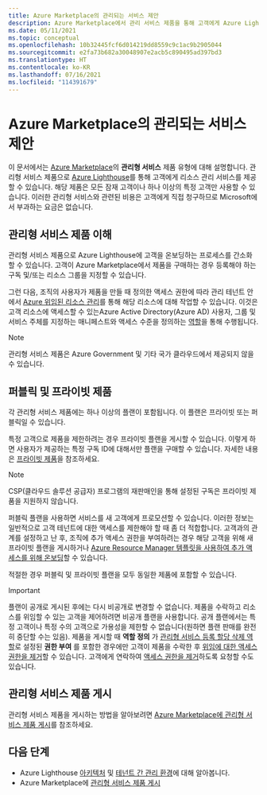 ```yaml
---
title: Azure Marketplace의 관리되는 서비스 제안
description: Azure Marketplace에서 관리 서비스 제품을 통해 고객에게 Azure Lighthouse 관리 서비스를 제공합니다.
ms.date: 05/11/2021
ms.topic: conceptual
ms.openlocfilehash: 10b32445fcf6d014219dd8559c9c1ac9b2905044
ms.sourcegitcommit: e2fa73b682a30048907e2acb5c890495ad397bd3
ms.translationtype: HT
ms.contentlocale: ko-KR
ms.lasthandoff: 07/16/2021
ms.locfileid: "114391679"
---
```

# <a name="managed-service-offers-in-azure-marketplace"></a>Azure Marketplace의 관리되는 서비스 제안

이 문서에서는 [Azure Marketplace](https://azuremarketplace.microsoft.com)의 **관리형 서비스** 제품 유형에 대해 설명합니다. 관리형 서비스 제품으로 [Azure Lighthouse](../overview.md)를 통해 고객에게 리소스 관리 서비스를 제공할 수 있습니다. 해당 제품은 모든 잠재 고객이나 하나 이상의 특정 고객만 사용할 수 있습니다. 이러한 관리형 서비스와 관련된 비용은 고객에게 직접 청구하므로 Microsoft에서 부과하는 요금은 없습니다.

## <a name="understand-managed-service-offers"></a>관리형 서비스 제품 이해

관리형 서비스 제품으로 Azure Lighthouse에 고객을 온보딩하는 프로세스를 간소화할 수 있습니다. 고객이 Azure Marketplace에서 제품을 구매하는 경우 등록해야 하는 구독 및/또는 리소스 그룹을 지정할 수 있습니다.

그런 다음, 조직의 사용자가 제품을 만들 때 정의한 액세스 권한에 따라 관리 테넌트 안에서 [Azure 위임된 리소스 관리](architecture.md)를 통해 해당 리소스에 대해 작업할 수 있습니다. 이것은 고객 리소스에 액세스할 수 있는Azure Active Directory(Azure AD) 사용자, 그룹 및 서비스 주체를 지정하는 매니페스트와 액세스 수준을 정의하는 [역할](tenants-users-roles.md)을 통해 수행됩니다.

> [!NOTE]
> 관리형 서비스 제품은 Azure Government 및 기타 국가 클라우드에서 제공되지 않을 수 있습니다.

## <a name="public-and-private-offers"></a>퍼블릭 및 프라이빗 제품

각 관리형 서비스 제품에는 하나 이상의 플랜이 포함됩니다. 이 플랜은 프라이빗 또는 퍼블릭일 수 있습니다.

특정 고객으로 제품을 제한하려는 경우 프라이빗 플랜을 게시할 수 있습니다. 이렇게 하면 사용자가 제공하는 특정 구독 ID에 대해서만 플랜을 구매할 수 있습니다. 자세한 내용은 [프라이빗 제품](../../marketplace/private-offers.md)을 참조하세요.

> [!NOTE]
> CSP(클라우드 솔루션 공급자) 프로그램의 재판매인을 통해 설정된 구독은 프라이빗 제품을 지원하지 않습니다.

퍼블릭 플랜을 사용하면 서비스를 새 고객에게 프로모션할 수 있습니다. 이러한 정보는 일반적으로 고객 테넌트에 대한 액세스를 제한해야 할 때 좀 더 적합합니다. 고객과의 관계를 설정하고 난 후, 조직에 추가 액세스 권한을 부여하려는 경우 해당 고객을 위해 새 프라이빗 플랜을 게시하거나 [Azure Resource Manager 템플릿을 사용하여 추가 액세스를 위해 온보딩](../how-to/onboard-customer.md)할 수 있습니다.

적절한 경우 퍼블릭 및 프라이빗 플랜을 모두 동일한 제품에 포함할 수 있습니다.

> [!IMPORTANT]
> 플랜이 공개로 게시된 후에는 다시 비공개로 변경할 수 없습니다. 제품을 수락하고 리소스를 위임할 수 있는 고객을 제어하려면 비공개 플랜을 사용합니다. 공개 플랜에서는 특정 고객이나 특정 수의 고객으로 가용성을 제한할 수 없습니다(원하면 플랜 판매를 완전히 중단할 수는 있음). 제품을 게시할 때 **역할 정의** 가 [관리형 서비스 등록 할당 삭제 역할](../../role-based-access-control/built-in-roles.md#managed-services-registration-assignment-delete-role)로 설정된 **권한 부여** 를 포함한 경우에만 고객이 제품을 수락한 후 [위임에 대한 액세스 권한을 제거](../how-to/remove-delegation.md)할 수 있습니다. 고객에게 연락하여 [액세스 권한을 제거](../how-to/view-manage-service-providers.md#remove-service-provider-offers)하도록 요청할 수도 있습니다.

## <a name="publish-managed-service-offers"></a>관리형 서비스 제품 게시

관리형 서비스 제품을 게시하는 방법을 알아보려면 [Azure Marketplace에 관리형 서비스 제품 게시](../how-to/publish-managed-services-offers.md)를 참조하세요.

## <a name="next-steps"></a>다음 단계

- Azure Lighthouse [아키텍처](architecture.md) 및 [테넌트 간 관리 환경](cross-tenant-management-experience.md)에 대해 알아봅니다.
- Azure Marketplace에 [관리형 서비스 제품 게시](../how-to/publish-managed-services-offers.md)
